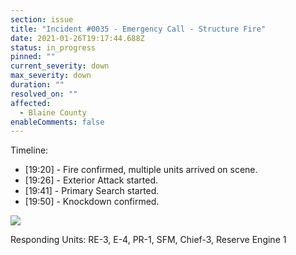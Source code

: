 ```yaml
---
section: issue
title: "Incident #0035 - Emergency Call - Structure Fire"
date: 2021-01-26T19:17:44.688Z
status: in_progress
pinned: ""
current_severity: down
max_severity: down
duration: ""
resolved_on: ""
affected:
  - Blaine County
enableComments: false
---
```

Timeline:

* \[19:20] - Fire confirmed, multiple units arrived on scene.
* \[19:26] - Exterior Attack started.
* \[19:41] - Primary Search started.
* \[19:50] - Knockdown confirmed.

![](https://i.imgur.com/ws8ZzFw.jpg)

Responding Units: RE-3, E-4, PR-1, SFM, Chief-3, Reserve Engine 1